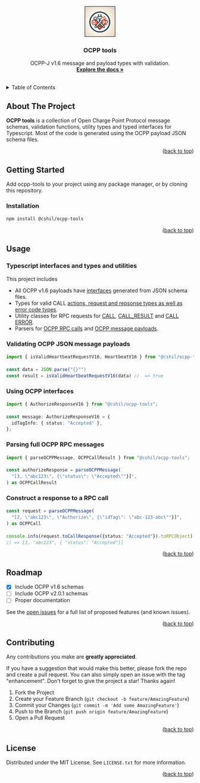 <a name="readme-top"></a>

<!-- PROJECT LOGO -->
<br />
<div align="center">
  <a href="https://github.com/othneildrew/Best-README-Template">
    <img src="images/logo.webp" alt="Logo" width="80" height="80" style="border: 1px solid black;">
  </a>

  <h3 align="center">OCPP tools</h3>

  <p align="center">
    OCPP-J v1.6 message and payload types with validation.
    <br />
    <a href="#usage"><strong>Explore the docs »</strong></a>
    <br />
    <br />
</div>

<!-- TABLE OF CONTENTS -->
<details>
  <summary>Table of Contents</summary>
  <ol>
    <li>
      <a href="#about-the-project">About The Project</a>
    </li>
    <li>
      <a href="#getting-started">Getting Started</a>
      <ul>
        <li><a href="#prerequisites">Prerequisites</a></li>
        <li><a href="#installation">Installation</a></li>
      </ul>
    </li>
    <li>
      <a href="#usage">Usage</a>
      <ul>
        <li><a href="#validating-ocpp-json-messages">Validating OCPP JSON messages</a></li>
        <li><a href="#using-ocpp-interfaces">Using OCPP interfaces</a></li>
      </ul>
    </li>
    <li><a href="#roadmap">Roadmap</a></li>
    <li><a href="#license">License</a></li>
  </ol>
</details>

<!-- ABOUT THE PROJECT -->

## About The Project

**OCPP tools** is a collection of Open Charge Point Protocol message schemas, validation functions, utility types and typed interfaces for Typescript. Most of the code is generated using the OCPP payload JSON schema files.

<p align="right">(<a href="#readme-top">back to top</a>)</p>

## Getting Started

Add ocpp-tools to your project using any package manager, or by cloning this repository.

### Installation

```sh
npm install @cshil/ocpp-tools
```

<p align="right">(<a href="#readme-top">back to top</a>)</p>

<!-- USAGE EXAMPLES -->

## Usage

### Typescript interfaces and types and utilities

This project includes

- All OCPP v1.6 payloads have [interfaces](src/generated/v16/types) generated from JSON schema files.
- Types for valid CALL [actions, request and repsonse types as well as error code types](src/generated/v16/types/index.ts).
- Utility classes for RPC requests for [CALL](src/message/ocpp-call.ts), [CALL_RESULT](src/message/ocpp-call-result.ts) and [CALL ERROR](src/message/ocpp-call-error.ts).
- Parsers for [OCPP RPC calls](src/validation/index.ts) and [OCPP message payloads](src/generated/v16/validators.ts).

### Validating OCPP JSON message payloads

```typescript
import { isValidHeartbeatRequestV16, HeartbeatV16 } from "@cshil/ocpp-tools";

const data = JSON.parse("{}"")
const result = isValidHeartbeatRequestV16(data) //  => true

```

### Using OCPP interfaces

```typescript
import { AuthorizeResponseV16 } from "@cshil/ocpp-tools";

const message: AuthorizeResponseV16 = {
  idTagInfo: { status: "Accepted" },
};
```

### Parsing full OCPP RPC messages

```typescript
import { parseOCPPMessage, OCPPCallResult } from "@cshil/ocpp-tools";

const authorizeResponse = parseOCPPMessage(
  "[3, \"abc123\", {\"status\": \"Accepted\""}]",
) as OCPPCallResult
```

### Construct a response to a RPC call

```typescript
const request = parseOCPPMessage(
  "[2, \"abc123\", \"Authorize\", {\"idTag\": \"abc-123-abc\""}]",
) as OCPPCall

console.info(request.toCallResponse({status: "Accepted"}).toRPCObject)
// => [3, "abc123", { "status": "Accepted"}]

```

<p align="right">(<a href="#readme-top">back to top</a>)</p>

<!-- ROADMAP -->

## Roadmap

- [x] Include OCPP v1.6 schemas
- [ ] Include OCPP v2.0.1 schemas
- [ ] Proper documentation

See the [open issues](https://github.com/connected-hil/ocpp-tools/issues) for a full list of proposed features (and known issues).

<p align="right">(<a href="#readme-top">back to top</a>)</p>

<!-- CONTRIBUTING -->

## Contributing

Any contributions you make are **greatly appreciated**.

If you have a suggestion that would make this better, please fork the repo and create a pull request. You can also simply open an issue with the tag "enhancement".
Don't forget to give the project a star! Thanks again!

1. Fork the Project
2. Create your Feature Branch (`git checkout -b feature/AmazingFeature`)
3. Commit your Changes (`git commit -m 'Add some AmazingFeature'`)
4. Push to the Branch (`git push origin feature/AmazingFeature`)
5. Open a Pull Request

<p align="right">(<a href="#readme-top">back to top</a>)</p>

<!-- LICENSE -->

## License

Distributed under the MIT License. See `LICENSE.txt` for more information.

<p align="right">(<a href="#readme-top">back to top</a>)</p>

